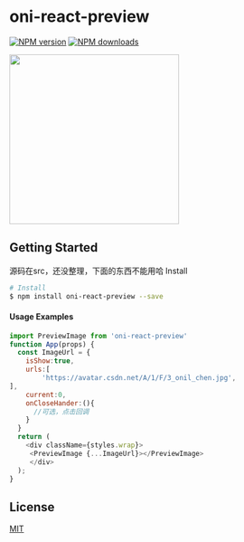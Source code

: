 # oni-react-preview
[![NPM version](https://img.shields.io/npm/v/oni-react-preview.svg?style=flat)](https://npmjs.org/package/oni-react-preview)
[![NPM downloads](http://img.shields.io/npm/dm/oni-react-preview.svg?style=flat)](https://npmjs.org/package/oni-react-preview)

<img src="https://github.com/xiaohuoni/react-hexagon-progress/raw/master/preview.png" width=300 />

## Getting Started
源码在src，还没整理，下面的东西不能用哈
Install

```bash
# Install
$ npm install oni-react-preview --save

```

#### Usage Examples

```javascript
import PreviewImage from 'oni-react-preview'
function App(props) {
  const ImageUrl = {
    isShow:true,
    urls:[
        'https://avatar.csdn.net/A/1/F/3_onil_chen.jpg',
],
    current:0,
    onCloseHander:(){
      //可选，点击回调
    }
  }
  return (
    <div className={styles.wrap}>
     <PreviewImage {...ImageUrl}></PreviewImage>
     </div>
  );
}
```
## License

[MIT](https://tldrlegal.com/license/mit-license)
